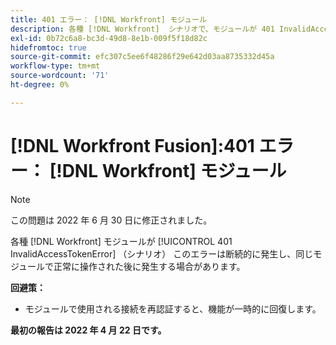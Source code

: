 ```yaml
---
title: 401 エラー： [!DNL Workfront] モジュール
description: 各種 [!DNL Workfront]  シナリオで、モジュールが 401 InvalidAccessTokenError を返しています。 このエラーは断続的に発生し、同じモジュールで正常に操作された後に発生する場合があります。
exl-id: 0b72c6a8-bc3d-49d8-8e1b-009f5f18d82c
hidefromtoc: true
source-git-commit: efc307c5ee6f48286f29e642d03aa8735332d45a
workflow-type: tm+mt
source-wordcount: '71'
ht-degree: 0%

---
```


# [!DNL Workfront Fusion]:401 エラー： [!DNL Workfront] モジュール


>[!NOTE]
>
>この問題は 2022 年 6 月 30 日に修正されました。

各種 [!DNL Workfront] モジュールが [!UICONTROL 401 InvalidAccessTokenError] （シナリオ） このエラーは断続的に発生し、同じモジュールで正常に操作された後に発生する場合があります。

**回避策：**

+ モジュールで使用される接続を再認証すると、機能が一時的に回復します。

**最初の報告は 2022 年 4 月 22 日です。**
